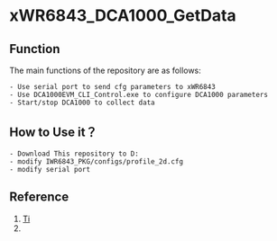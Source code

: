 # xWR6843_DCA1000_GetData

## Function 

The main functions of the repository are as follows:

    - Use serial port to send cfg parameters to xWR6843 
    - Use DCA1000EVM_CLI_Control.exe to configure DCA1000 parameters
    - Start/stop DCA1000 to collect data


## How to Use it？
    - Download This repository to D:
    - modify IWR6843_PKG/configs/profile_2d.cfg
    - modify serial port


## Reference

1. [Ti](https://www.ti.com/)
2. 
